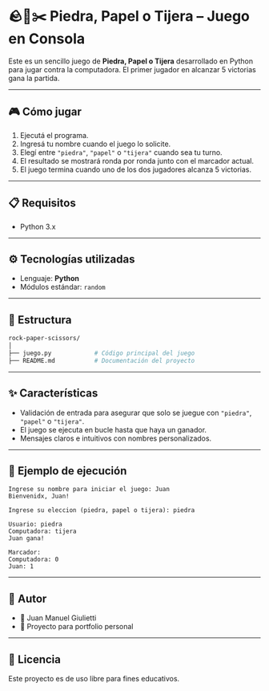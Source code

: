 # 🪨📄✂️ Piedra, Papel o Tijera – Juego en Consola

Este es un sencillo juego de **Piedra, Papel o Tijera** desarrollado en Python para jugar contra la computadora. El primer jugador en alcanzar 5 victorias gana la partida.

---

## 🎮 Cómo jugar

1. Ejecutá el programa.
2. Ingresá tu nombre cuando el juego lo solicite.
3. Elegí entre `"piedra"`, `"papel"` o `"tijera"` cuando sea tu turno.
4. El resultado se mostrará ronda por ronda junto con el marcador actual.
5. El juego termina cuando uno de los dos jugadores alcanza 5 victorias.

---

## 📋 Requisitos

- Python 3.x

---

## ⚙️ Tecnologías utilizadas

- Lenguaje: **Python**
- Módulos estándar: `random`

---

## 📁 Estructura

```bash
rock-paper-scissors/
│
├── juego.py            # Código principal del juego
├── README.md           # Documentación del proyecto
```

---

## ✨ Características

- Validación de entrada para asegurar que solo se juegue con `"piedra"`, `"papel"` o `"tijera"`.
- El juego se ejecuta en bucle hasta que haya un ganador.
- Mensajes claros e intuitivos con nombres personalizados.

---

## 📌 Ejemplo de ejecución

```
Ingrese su nombre para iniciar el juego: Juan
Bienvenidx, Juan!

Ingrese su eleccion (piedra, papel o tijera): piedra

Usuario: piedra
Computadora: tijera
Juan gana!

Marcador:
Computadora: 0
Juan: 1
```

---

## 🚀 Autor

- 👤 Juan Manuel Giulietti
- 💼 Proyecto para portfolio personal

---

## 📝 Licencia

Este proyecto es de uso libre para fines educativos.